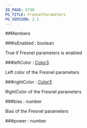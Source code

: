 ```yaml
---
ID_PAGE: 6730
PG_TITLE: FresnelParameters
PG_VERSION: 2.1
---
```






##Members

###isEnabled : boolean




True if Fresnel parameters is enabled



###leftColor : [Color3](page.php?p=6748)




Left color of the Fresnel parameters



###rightColor : [Color3](page.php?p=6748)




RightColor of the Fresnel parameters



###bias : number




Bias of the Fresnel parameters



###power : number



